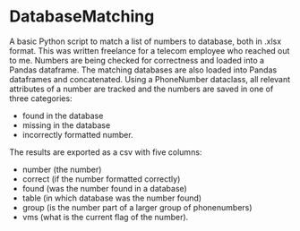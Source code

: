 # DatabaseMatching
A basic Python script to match a list of numbers to database, both in .xlsx format. This was written freelance for a telecom employee who reached out to me.
Numbers are being checked for correctness and loaded into a Pandas dataframe. The matching databases are also loaded into Pandas dataframes and concatenated.
Using a PhoneNumber dataclass, all relevant attributes of a number are tracked and the numbers are saved in one of three categories:
- found in the database
- missing in the database 
- incorrectly formatted number.

The results are exported as a csv with five columns: 
- number (the number)
- correct (if the number formatted correctly)
- found (was the number found in a database)
- table (in which database was the number found)
- group (is the number part of a larger group of phonenumbers)
- vms (what is the current flag of the number).
